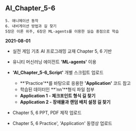 ## AI_Chapter_5-6
	5. 애니메이션 동작
	6. 내비게이션 방법과 길 찾기
	5장은 이론 위주, 6장은 ML-agents를 이용한 실습 중점으로 학습

**2021-08-01**

* 실전 게임 기초 AI 프로그래밍 교재 Chapter 5, 6 기반
* 유니티 머신러닝 에이전트 **'ML-agents'** 이용
* **'AI_Chapter_5-6_Script'** 개별 스크립트 업로드
	- **'Practice'**를 바탕으로 응용한 **'Application'** 코드 참고
	- 학습된 데이터인 **'nn'**형식 파일 첨부
	- **Application 1 - 체크포인트 형식 길 찾기**
	- **Application 2 - 장애물과 랜덤 배치 설정 길 찾기**

* Chapter 5, 6 PPT, PDF 제작 업로드
* Chapter 5, 6 Practice', 'Application' 동영상 업로드